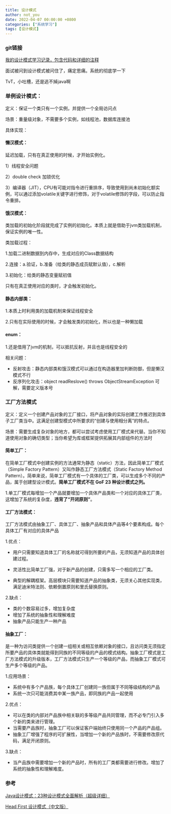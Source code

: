 ```yaml
---
title: 设计模式
author: not_you
date: 2022-04-07 00:00:00 +0800
categories: ["系统学习"]
tags: [设计模式]
---
```




### git链接

[我的设计模式学习记录，包含代码和详细的注释](https://github.com/hubing1791/my_leetcode)

面试被问到设计模式被问住了，痛定思痛。系统的彻底学一下

TvT，小吐槽，还是逃不掉java啊

### 单例设计模式：

定义：保证一个类只有一个实例，并提供一个全局访问点

场景：重量级对象，不需要多个实例，如线程池，数据库连接池

具体实现：

#### 懒汉模式：

延迟加载，只有在真正使用的时候，才开始实例化。

1）线程安全问题

2）double check 加锁优化

3）编译器（JIT），CPU有可能对指令进行重排序，导致使用到尚未初始化额实例，可以通过添加volatile关键字进行修饰，对于volatile修饰的字段，可以防止指令重排。

#### 饿汉模式：

类加载的初始化阶段就完成了实例的初始化。本质上就是借助于jvm类加载机制，保证实例的唯一性。

类加载过程：

1.加载二进制数据到内存中，生成对应的Class数据结构

2.连接：a.验证，b.准备（给类的静态成员赋默认值），c.解析

3.初始化：给类的静态变量赋初值

只有在真正使用对应的类时，才会触发初始化。

#### 静态内部类：

1.本质上时利用类的加载机制来保证线程安全

2.只有在实际使用的时候，才会触发类的初始化，所以也是一种懒加载

#### enum：

1.还是借用了jvm的机制，可以抵抗反射，并且也是线程安全的

相关问题：

- 反射攻击：静态内部类和饿汉模式可以通过在构造器里加判断防御，但是懒汉模式不行
- 反序列化攻击：object readReslove() throws ObjectStreamException 可解，需要定义版本号



### 工厂方法模式

定义：定义一个创建产品对象的工厂接口，将产品对象的实际创建工作推迟到具体子工厂类当中。这满足创建型模式中所要求的“创建与使用相分离”的特点。

场景：需要生成复杂对象的地方，都可以尝试考虑使用工厂模式来代替。当你不知道使用对象的确切类型；当你希望为库或框架提供拓展其内部组件的方法时

#### 简单工厂：

在简单工厂模式中创建实例的方法通常为静态（static）方法，因此简单工厂模式（Simple Factory Pattern）又叫作静态工厂方法模式（Static Factory Method Pattern）。简单来说，简单工厂模式有一个具体的工厂类，可以生成多个不同的产品，属于创建型设计模式。**简单工厂模式不在 GoF 23 种设计模式之列。**

1.单工厂模式每增加一个产品就要增加一个具体产品类和一个对应的具体工厂类，这增加了系统的复杂度，**违背了“开闭原则”**。

#### 工厂方法模式：

工厂方法模式由抽象工厂、具体工厂、抽象产品和具体产品等4个要素构成。每个具体工厂有对应的具体产品

1.优点：

- 用户只需要知道具体工厂的名称就可得到所要的产品，无须知道产品的具体创建过程。

- 灵活性比简单工厂强，对于新产品的创建，只需多写一个相应的工厂类。
- 典型的解耦框架。高层模块只需要知道产品的抽象类，无须关心其他实现类，满足迪米特法则、依赖倒置原则和里氏替换原则。

2.缺点：

- 类的个数容易过多，增加复杂度
- 增加了系统的抽象性和理解难度
- 抽象产品只能生产一种产品

#### 抽象工厂：

是一种为访问类提供一个创建一组相关或相互依赖对象的接口，且访问类无须指定所要产品的具体类就能得到同族的不同等级的产品的模式结构。抽象工厂模式是工厂方法模式的升级版本，工厂方法模式只生产一个等级的产品，而抽象工厂模式可生产多个等级的产品。

1.应用场景：

- 系统中有多个产品族，每个具体工厂创建同一族但属于不同等级结构的产品
- 系统一次只可能消费其中某一族产品，即同族的产品一起使用

2.优点：

- 可以在类的内部对产品族中相关联的多等级产品共同管理，而不必专门引入多个新的类来进行管理。
- 当需要产品族时，抽象工厂可以保证客户端始终只使用同一个产品的产品组。
- 抽象工厂增强了程序的可扩展性，当增加一个新的产品族时，不需要修改原代码，满足开闭原则。

3.缺点：

- 当产品族中需要增加一个新的产品时，所有的工厂类都需要进行修改。增加了系统的抽象性和理解难度。



### 参考

[Java设计模式：23种设计模式全面解析（超级详细）](http://c.biancheng.net/design_pattern/)

[Head First 设计模式（中文版）](https://book.douban.com/subject/2243615/)


